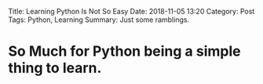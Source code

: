 Title: Learning Python Is Not So Easy
Date: 2018-11-05 13:20
Category: Post
Tags: Python, Learning
Summary: Just some ramblings.

# So Much for Python being a simple thing to learn.

 